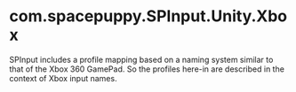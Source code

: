 ﻿# com.spacepuppy.SPInput.Unity.Xbox

SPInput includes a profile mapping based on a naming system similar to that of the Xbox 360 GamePad. So the profiles here-in are described in the context of Xbox input names.